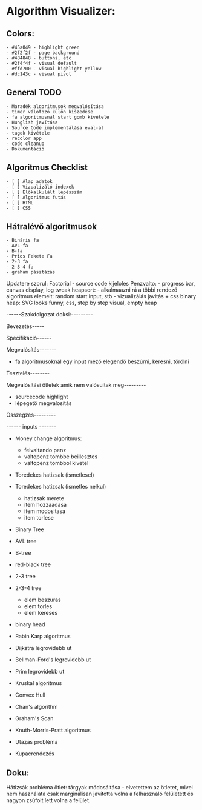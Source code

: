 # Algorithm Visualizer:

## Colors:
	- #45a049 - highlight green
	- #2f2f2f - page background
	- #484848 - buttons, etc
	- #2f4f4f - visual default
	- #ffd700 - visual highlight yellow
	- #dc143c - visual pivot

## General TODO
    - Maradék algoritmusok megvalósítása
	- timer válotozó külön kiszedése
	- fa algoritmusnál start gomb kivétele
    - Hunglish javítása
    - Source Code implementálása eval-al
	- tagek kivétele
	- recolor app
	- code cleanup
    - Dokumentáció

## Algoritmus Checklist
    - [ ] Alap adatok
    - [ ] Vizualizáló indexek
    - [ ] Előkalkulált lépésszám
    - [ ] Algoritmus futás
    - [ ] HTML
    - [ ] CSS


## Hátralévő algoritmusok
	- Bináris fa
	- AVL-fa
	- B-fa
	- Prios Fekete Fa
	- 2-3 fa
	- 2-3-4 fa
	- graham pásztázás

Updatere szorul:
Factorial - source code kijeloles
Penzvalto: - progress bar, canvas display, log tweak
heapsort: - alkalmaazni rá a többi rendező algoritmus elemeit: random start input, stb
		  - vizualizálás javitás + css
binary heap: SVG looks funny, css, step by step visual, empty heap

------Szakdolgozat doksi:---------


Bevezetés-----


Specifikáció------


Megvalósítás-------
- fa algoritmusoknál egy input mezö elegendö beszúrni, keresni, törölni


Tesztelés--------


Megvalósítási ötletek amik nem valósultak meg---------
- sourcecode highlight
- lépegetö megvalosítás

Összegzés---------


	


------ inputs -------

- Money change algoritmus:
	- felvaltando penz
	- valtopenz tombbe beillesztes
	- valtopenz tombbol kivetel

- Toredekes hatizsak (ismetlesel)
- Toredekes hatizsak (ismetles nelkul)
	- hatizsak merete
	- item hozzaadasa
	- item modositasa
	- item torlese



- Binary Tree
- AVL tree
- B-tree
- red-black tree
- 2-3 tree
- 2-3-4 tree
	- elem beszuras
	- elem torles
	- elem kereses


- binary head
- Rabin Karp algoritmus
- Dijkstra legrovidebb ut
- Bellman-Ford's legrovidebb ut
- Prim legrovidebb ut
- Kruskal algoritmus
- Convex Hull
- Chan's algorithm
- Graham's Scan
- Knuth-Morris-Pratt algoritmus
- Utazas probléma
- Kupacrendezés


## Doku:

Hátizsák probléma ötlet: 
	tárgyak módosáitása - elvetettem az ötletet, mivel nem használata csak marginálisan javította volna a felhasználó felületett és nagyon zsúfolt lett volna a felület.